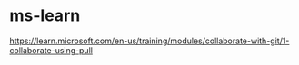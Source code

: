 # ms-learn
https://learn.microsoft.com/en-us/training/modules/collaborate-with-git/1-collaborate-using-pull
